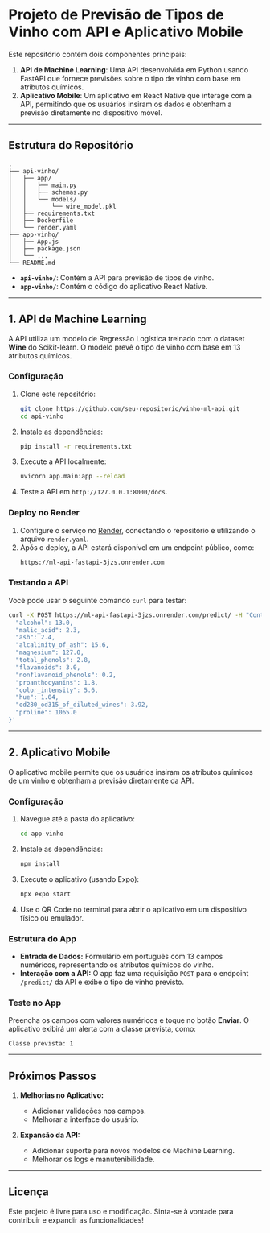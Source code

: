 
# Projeto de Previsão de Tipos de Vinho com API e Aplicativo Mobile

Este repositório contém dois componentes principais:

1. **API de Machine Learning**: Uma API desenvolvida em Python usando FastAPI que fornece previsões sobre o tipo de vinho com base em atributos químicos.
2. **Aplicativo Mobile**: Um aplicativo em React Native que interage com a API, permitindo que os usuários insiram os dados e obtenham a previsão diretamente no dispositivo móvel.

---

## Estrutura do Repositório

```
.
├── api-vinho/
│   ├── app/
│   │   ├── main.py
│   │   ├── schemas.py
│   │   └── models/
│   │       └── wine_model.pkl
│   ├── requirements.txt
│   ├── Dockerfile
│   └── render.yaml
├── app-vinho/
│   ├── App.js
│   ├── package.json
│   └── ...
└── README.md
```

- **`api-vinho/`**: Contém a API para previsão de tipos de vinho.
- **`app-vinho/`**: Contém o código do aplicativo React Native.

---

## 1. API de Machine Learning

A API utiliza um modelo de Regressão Logística treinado com o dataset **Wine** do Scikit-learn. O modelo prevê o tipo de vinho com base em 13 atributos químicos.

### Configuração

1. Clone este repositório:
   ```bash
   git clone https://github.com/seu-repositorio/vinho-ml-api.git
   cd api-vinho
   ```

2. Instale as dependências:
   ```bash
   pip install -r requirements.txt
   ```

3. Execute a API localmente:
   ```bash
   uvicorn app.main:app --reload
   ```

4. Teste a API em `http://127.0.0.1:8000/docs`.

### Deploy no Render

1. Configure o serviço no [Render](https://render.com/), conectando o repositório e utilizando o arquivo `render.yaml`.
2. Após o deploy, a API estará disponível em um endpoint público, como:
   ```bash
   https://ml-api-fastapi-3jzs.onrender.com
   ```

### Testando a API

Você pode usar o seguinte comando `curl` para testar:
```bash
curl -X POST https://ml-api-fastapi-3jzs.onrender.com/predict/ -H "Content-Type: application/json" -d '{
  "alcohol": 13.0,
  "malic_acid": 2.3,
  "ash": 2.4,
  "alcalinity_of_ash": 15.6,
  "magnesium": 127.0,
  "total_phenols": 2.8,
  "flavanoids": 3.0,
  "nonflavanoid_phenols": 0.2,
  "proanthocyanins": 1.8,
  "color_intensity": 5.6,
  "hue": 1.04,
  "od280_od315_of_diluted_wines": 3.92,
  "proline": 1065.0
}'
```

---

## 2. Aplicativo Mobile

O aplicativo mobile permite que os usuários insiram os atributos químicos de um vinho e obtenham a previsão diretamente da API.

### Configuração

1. Navegue até a pasta do aplicativo:
   ```bash
   cd app-vinho
   ```

2. Instale as dependências:
   ```bash
   npm install
   ```

3. Execute o aplicativo (usando Expo):
   ```bash
   npx expo start
   ```

4. Use o QR Code no terminal para abrir o aplicativo em um dispositivo físico ou emulador.

### Estrutura do App

- **Entrada de Dados:** Formulário em português com 13 campos numéricos, representando os atributos químicos do vinho.
- **Interação com a API:** O app faz uma requisição `POST` para o endpoint `/predict/` da API e exibe o tipo de vinho previsto.

### Teste no App

Preencha os campos com valores numéricos e toque no botão **Enviar**. O aplicativo exibirá um alerta com a classe prevista, como:
```
Classe prevista: 1
```

---

## Próximos Passos

1. **Melhorias no Aplicativo:**
   - Adicionar validações nos campos.
   - Melhorar a interface do usuário.

2. **Expansão da API:**
   - Adicionar suporte para novos modelos de Machine Learning.
   - Melhorar os logs e manutenibilidade.

---

## Licença

Este projeto é livre para uso e modificação. Sinta-se à vontade para contribuir e expandir as funcionalidades!

